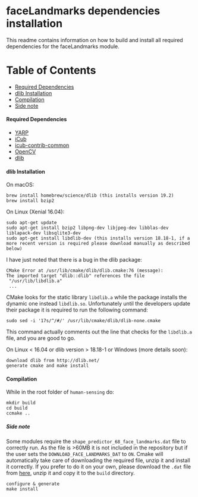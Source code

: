 # faceLandmarks dependencies installation
This readme contains information on how to build and install all required dependencies for the faceLandmarks module.

Table of Contents
=================
* [Required Dependencies](#generic_dep)
* [dlib Installation](#dlibinstallation)
* [Compilation](#compilation)
* [Side note](#sidenote)

#### Required Dependencies

- [YARP](https://github.com/robotology/yarp)
- [iCub](https://github.com/robotology/icub-main)
- [icub-contrib-common](https://github.com/robotology/icub-contrib-common)
- [OpenCV](http://opencv.org/downloads.html)
- [dlib](http://dlib.net)

#### dlib Installation
On macOS:

    brew install homebrew/science/dlib (this installs version 19.2)
    brew install bzip2

On Linux (Xenial 16.04):

    sudo apt-get update
    sudo apt-get install bzip2 libpng-dev libjpeg-dev libblas-dev liblapack-dev libsqlite3-dev
    sudo apt-get install libdlib-dev (this installs version 18.18-1, if a more recent version is required please download manually as described below)

I have just noted that there is a bug in the dlib package:

    CMake Error at /usr/lib/cmake/dlib/dlib.cmake:76 (message):
    The imported target "dlib::dlib" references the file
     "/usr/lib/libdlib.a"
     ...

CMake looks for the static library ```libdlib.a``` while the package installs the dynamic one instead ```libdlib.so```.
Unfortunately until the developers update their package it is required to run the following command:

    sudo sed -i '17s/^/#/' /usr/lib/cmake/dlib/dlib-none.cmake
This command actually comments out the line that checks for the ```libdlib.a``` file, and you are good to go.

On Linux < 16.04 or dlib version > 18.18-1 or Windows (more details soon):

    download dlib from http://dlib.net/
    generate cmake and make install

#### Compilation

While in the root folder of ```human-sensing``` do:

    mkdir build
    cd build
    ccmake ..

##### Side note
Some modules require the ```shape_predictor_68_face_landmarks.dat``` file to correctly run.
As the file is >60MB it is not included in the repository but if the user sets the ```DOWNLOAD_FACE_LANDMARKS_DAT``` to ```ON```.
Cmake will automatically take care of downloading the required file, unzip it and install it correctly.
If you prefer to do it on your own, please download the ```.dat``` file from [here](http://dlib.net/files/shape_predictor_68_face_landmarks.dat.bz2), unzip it and copy it to the ```build``` directory.

    configure & generate
    make install
